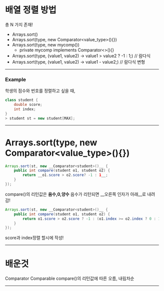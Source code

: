 # 배열 정렬 방법
총 N 가지 존재!
* Arrays.sort()
* Arrays.sort(type, new Comparator<value_type>(){})
* Arrays.sort(type, new mycomp())
    * private mycomp implements Comparator<>(){}
* Arrays.sort(type, (value1, value2) -> value1 > value2 ? -1 : 1;)  // 람다식
* Arrays.sort(type, (value1, value2) -> value1 - value2;)       // 람다식 변형

---
<h3>Example</h3>

학생의 점수와 번호를 정렬하고 싶을 때,

```java
class student {
    double score;
    int index;
}
> student st = new student[MAX];
```

***

# Arrays.sort(type, new Comparator<value_type>(){})

```java
Arrays.sort(st, new __Comparator<student>()__ {
    public int compare(student o1, student o2) {
        return __o1.score > o2.score? -1 : 1__;
    }
});
```

compare()의 리턴값은 __음수,0,양수__
음수가 리턴되면 __오른쪽 인자가 아래__로 내려감!

```java
Arrays.sort(st, new __Comparator<student>()__ {
    public int compare(student o1, student o2) {
        return o1.score > o2.score ? -1 : (o1.index >= o2.index ? 0 : 1);
    }
});  
```

score과 index정렬 할시에 작성!

---
# 배운것

Comparator
Comparable
compare()의 리턴값에 따른 오름, 내림차순

---
